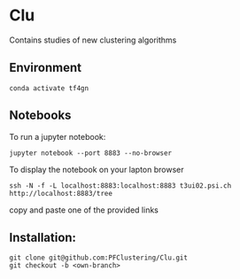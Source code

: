 # Clu
Contains studies of new clustering algorithms


## Environment
```
conda activate tf4gn
```

## Notebooks
To run a jupyter notebook:
```
jupyter notebook --port 8883 --no-browser
```
To display the notebook on your lapton browser
```
ssh -N -f -L localhost:8883:localhost:8883 t3ui02.psi.ch
http://localhost:8883/tree
```
copy and paste one of the provided links

## Installation:
```
git clone git@github.com:PFClustering/Clu.git
git checkout -b <own-branch>
```

